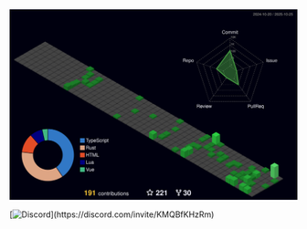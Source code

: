 <picture>
  <source media="(prefers-color-scheme: dark)" srcset="https://raw.githubusercontent.com/Fatpandac/fatpandac/main/profile-3d-contrib/profile-night-green.svg">
  <source media="(prefers-color-scheme: light)" srcset="https://raw.githubusercontent.com/Fatpandac/fatpandac/main/profile-3d-contrib/profile-green-animate.svg">
  <img alt="My GitHub Status" src="https://raw.githubusercontent.com/Fatpandac/fatpandac/main/profile-3d-contrib/profile-night-green.svg">
</picture>

[![Discord](https://img.shields.io/discord/1100683975321722980?logo=Discord&label=Fatpandac')](https://discord.com/invite/KMQBfKHzRm)

